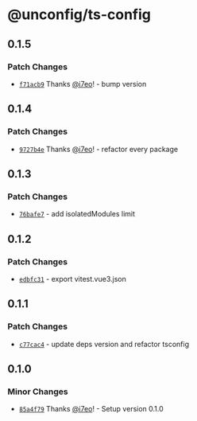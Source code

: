 # @unconfig/ts-config

## 0.1.5
### Patch Changes



- [`f71acb9`](https://github.com/i7eo/unconfig/commit/f71acb904d4b792a7122c96c6ae72cc09d45c5a8) Thanks [@i7eo](https://github.com/i7eo)! - bump version

## 0.1.4
### Patch Changes



- [`9727b4e`](https://github.com/i7eo/unconfig/commit/9727b4ec1dd73be781a1747e1194da668793eae7) Thanks [@i7eo](https://github.com/i7eo)! - refactor every package

## 0.1.3

### Patch Changes

- [`76bafe7`](https://github.com/i7eo/unconfig/commit/76bafe7847e01ee31f2fe0d314d081f013cbb2a3) - add isolatedModules limit

## 0.1.2

### Patch Changes

- [`edbfc31`](https://github.com/i7eo/unconfig/commit/edbfc3188acfc63f0979b7e0679afba70d04c9df) - export vitest.vue3.json

## 0.1.1

### Patch Changes

- [`c77cac4`](https://github.com/i7eo/unconfig/commit/c77cac433c9f7df410a9ff72d008f97b234e0f55) - update deps version and refactor tsconfig

## 0.1.0

### Minor Changes

- [`85a4f79`](https://github.com/i7eo/unconfig/commit/85a4f79908717615c60c41977dbf2bb5a1e9de67) Thanks [@i7eo](https://github.com/i7eo)! - Setup version 0.1.0
